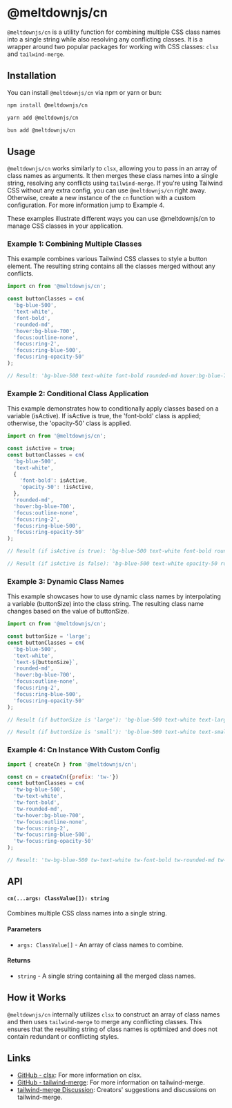 # @meltdownjs/cn

`@meltdownjs/cn` is a utility function for combining multiple CSS class names into a single string while also resolving any conflicting classes. It is a wrapper around two popular packages for working with CSS classes: `clsx` and `tailwind-merge`.

## Installation

You can install `@meltdownjs/cn` via npm or yarn or bun:

```bash
npm install @meltdownjs/cn
```

```bash
yarn add @meltdownjs/cn
```

```bash
bun add @meltdownjs/cn
```

## Usage

`@meltdownjs/cn` works similarly to `clsx`, allowing you to pass in an array of class names as arguments. It then merges these class names into a single string, resolving any conflicts using `tailwind-merge`. If you're using Tailwind CSS without any extra config, you can use `@meltdownjs/cn` right away. Otherwise, create a new instance of the `cn` function with a custom configuration. For more information jump to Example 4.

These examples illustrate different ways you can use @meltdownjs/cn to manage CSS classes in your application.

### Example 1: Combining Multiple Classes

This example combines various Tailwind CSS classes to style a button element. The resulting string contains all the classes merged without any conflicts.

```javascript
import cn from '@meltdownjs/cn';

const buttonClasses = cn(
  'bg-blue-500',
  'text-white',
  'font-bold',
  'rounded-md',
  'hover:bg-blue-700',
  'focus:outline-none',
  'focus:ring-2',
  'focus:ring-blue-500',
  'focus:ring-opacity-50'
);

// Result: 'bg-blue-500 text-white font-bold rounded-md hover:bg-blue-700 focus:outline-none focus:ring-2 focus:ring-blue-500 focus:ring-opacity-50'
```

### Example 2: Conditional Class Application

This example demonstrates how to conditionally apply classes based on a variable (isActive). If isActive is true, the 'font-bold' class is applied; otherwise, the 'opacity-50' class is applied.

```javascript
import cn from '@meltdownjs/cn';

const isActive = true;
const buttonClasses = cn(
  'bg-blue-500',
  'text-white',
  {
    'font-bold': isActive,
    'opacity-50': !isActive,
  },
  'rounded-md',
  'hover:bg-blue-700',
  'focus:outline-none',
  'focus:ring-2',
  'focus:ring-blue-500',
  'focus:ring-opacity-50'
);

// Result (if isActive is true): 'bg-blue-500 text-white font-bold rounded-md hover:bg-blue-700 focus:outline-none focus:ring-2 focus:ring-blue-500 focus:ring-opacity-50'

// Result (if isActive is false): 'bg-blue-500 text-white opacity-50 rounded-md hover:bg-blue-700 focus:outline-none focus:ring-2 focus:ring-blue-500 focus:ring-opacity-50'
```

### Example 3: Dynamic Class Names

This example showcases how to use dynamic class names by interpolating a variable (buttonSize) into the class string. The resulting class name changes based on the value of buttonSize.

```javascript
import cn from '@meltdownjs/cn';

const buttonSize = 'large';
const buttonClasses = cn(
  'bg-blue-500',
  'text-white',
  `text-${buttonSize}`,
  'rounded-md',
  'hover:bg-blue-700',
  'focus:outline-none',
  'focus:ring-2',
  'focus:ring-blue-500',
  'focus:ring-opacity-50'
);

// Result (if buttonSize is 'large'): 'bg-blue-500 text-white text-large rounded-md hover:bg-blue-700 focus:outline-none focus:ring-2 focus:ring-blue-500 focus:ring-opacity-50'

// Result (if buttonSize is 'small'): 'bg-blue-500 text-white text-small rounded-md hover:bg-blue-700 focus:outline-none focus:ring-2 focus:ring-blue-500 focus:ring-opacity-50'
```

### Example 4: Cn Instance With Custom Config

```javascript
import { createCn } from '@meltdownjs/cn';

const cn = createCn({prefix: 'tw-'})
const buttonClasses = cn(
  'tw-bg-blue-500',
  'tw-text-white',
  'tw-font-bold',
  'tw-rounded-md',
  'tw-hover:bg-blue-700',
  'tw-focus:outline-none',
  'tw-focus:ring-2',
  'tw-focus:ring-blue-500',
  'tw-focus:ring-opacity-50'
);

// Result: 'tw-bg-blue-500 tw-text-white tw-font-bold tw-rounded-md tw-hover:bg-blue-700 tw-focus:outline-none tw-focus:ring-2 tw-focus:ring-blue-500 tw-focus:ring-opacity-50'
```

## API
#### `cn(...args: ClassValue[]): string`

Combines multiple CSS class names into a single string.

#### Parameters
- `args: ClassValue[]` - An array of class names to combine.

#### Returns
- `string` - A single string containing all the merged class names.

## How it Works
`@meltdownjs/cn` internally utilizes `clsx` to construct an array of class names and then uses `tailwind-merge` to merge any conflicting classes. This ensures that the resulting string of class names is optimized and does not contain redundant or conflicting styles.

## Links
- [GitHub - clsx](https://github.com/lukeed/clsx): For more information on clsx.
- [GitHub - tailwind-merge](https://github.com/dcastil/tailwind-merge): For more information on tailwind-merge.
- [tailwind-merge Discussion](https://github.com/dcastil/tailwind-merge/discussions/137#discussioncomment-3482513): Creators' suggestions and discussions on tailwind-merge.